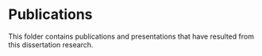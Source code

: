 # Publications

This folder contains publications and presentations that have resulted from this dissertation research.
